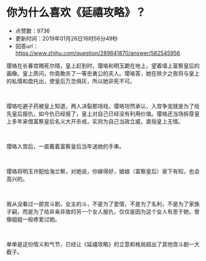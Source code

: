 # 你为什么喜欢《延禧攻略》？
- 点赞数：9736
- 更新时间：2019年01月26日16时56分49秒
- 回答url：https://www.zhihu.com/question/289841870/answer/582545956
<body>
 <p data-pid="PozQUtm0">璎珞在长春宫赐死尔晴，皇上赶到时，璎珞和明玉跪在地上，望着墙上富察皇后的画像。皇上质问，你竟敢杀了一等忠勇公的夫人。璎珞答，她在除夕之夜将与皇上的私情和盘托出，使皇后万念俱灰，所以她非死不可。</p>
 <p class="ztext-empty-paragraph"><br></p>
 <p data-pid="LDxCOKr0">璎珞吃避子药被皇上知道，两人决裂那场戏，璎珞坦然承认，入宫争宠就是为了给先皇后报仇，如今仇已经报了，皇上对自己已经没有利用价值。璎珞还当场拆穿皇上多年来借富察皇后名义大开杀戒，实则为自己当政立威，直指皇上无情。</p>
 <p class="ztext-empty-paragraph"><br></p>
 <p data-pid="Ad8F25ZW">璎珞入宫后，一直戴着富察皇后当年送她的手串。</p>
 <p class="ztext-empty-paragraph"><br></p>
 <p data-pid="y0W6j4HN">璎珞将明玉许配给海兰察，对她说，你嫁得好，娘娘（富察皇后）泉下有知，也会高兴的。</p>
 <p class="ztext-empty-paragraph"><br></p>
 <p data-pid="8H8gm4_Z">我从没看过一部宫斗剧，女主的斗，不是为了爱情，不是为了名利，不是为了家族子嗣，而是为了给非亲非故的另一个女人报仇，仅仅是因为这个女人有恩于她，曾像姐姐一般疼爱过她。</p>
 <p class="ztext-empty-paragraph"><br></p>
 <p data-pid="TypkzQpF">单单是这份情义和气节，已经让《延禧攻略》的立意和格局超出了其他宫斗剧一大截子。</p>
</body>